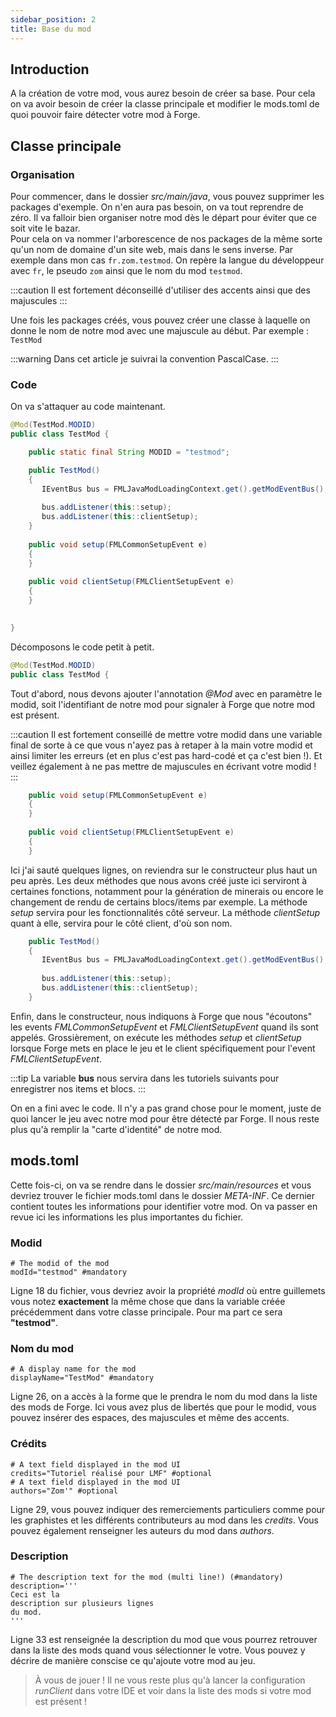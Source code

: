 ```yaml
---
sidebar_position: 2
title: Base du mod
---
```


## Introduction

A la création de votre mod, vous aurez besoin de créer sa base.
Pour cela on va avoir besoin de créer la classe principale et
modifier le mods.toml de quoi pouvoir faire détecter votre mod à Forge.

## Classe principale

### Organisation

Pour commencer, dans le dossier *src/main/java*, vous pouvez supprimer les packages d'exemple. On n'en aura pas besoin, on va tout reprendre de zéro.
Il va falloir bien organiser notre mod dès le départ pour éviter que ce soit vite le bazar.  
Pour cela on va nommer l'arborescence de nos packages de la même sorte qu'un nom de domaine d'un site web, mais dans le sens inverse.
Par exemple dans mon cas `fr.zom.testmod`. On repère la langue du développeur avec `fr`, le pseudo `zom` ainsi que le nom du mod `testmod`.

:::caution
Il est fortement déconseillé d'utiliser des accents ainsi que des majuscules
:::

Une fois les packages créés, vous pouvez créer une classe à laquelle on donne le nom de notre mod avec une majuscule au début.
Par exemple : `TestMod`

:::warning
Dans cet article je suivrai la convention PascalCase.
:::

### Code

On va s'attaquer au code maintenant.

```java
@Mod(TestMod.MODID)
public class TestMod {

    public static final String MODID = "testmod";

    public TestMod()
    {
       IEventBus bus = FMLJavaModLoadingContext.get().getModEventBus();
       
       bus.addListener(this::setup);
       bus.addListener(this::clientSetup); 
    }
    
    public void setup(FMLCommonSetupEvent e)
    {
    }
    
    public void clientSetup(FMLClientSetupEvent e)
    {
    }
    

}

```

Décomposons le code petit à petit.  

````java
@Mod(TestMod.MODID)
public class TestMod {
````

Tout d'abord, nous devons ajouter l'annotation *@Mod* avec en paramètre le modid,
soit l'identifiant de notre mod pour signaler à Forge que notre mod est présent.

:::caution
Il est fortement conseillé de mettre votre modid dans une variable final de sorte à ce que vous n'ayez pas à retaper à la main votre modid et ainsi limiter les erreurs (et en plus c'est pas hard-codé et ça c'est bien !). Et veillez également à ne pas mettre de majuscules en écrivant votre modid !
:::

````java
    public void setup(FMLCommonSetupEvent e)
    {
    }
    
    public void clientSetup(FMLClientSetupEvent e)
    {
    }
````

Ici j'ai sauté quelques lignes, on reviendra sur le constructeur plus haut un peu après.
Les deux méthodes que nous avons créé juste ici serviront à certaines fonctions, notamment
pour la génération de minerais ou encore le changement de rendu de certains blocs/items
par exemple. La méthode *setup* servira pour les fonctionnalités côté serveur.
La méthode *clientSetup* quant à elle, servira pour le côté client, d'où son nom.

````java
    public TestMod()
    {
       IEventBus bus = FMLJavaModLoadingContext.get().getModEventBus();
       
       bus.addListener(this::setup);
       bus.addListener(this::clientSetup); 
    }
````

Enfin, dans le constructeur, nous indiquons à Forge que nous "écoutons" les events *FMLCommonSetupEvent* et *FMLClientSetupEvent* quand ils sont appelés.
Grossièrement, on exécute les méthodes *setup* et *clientSetup* lorsque Forge mets en place le jeu et le client spécifiquement pour l'event *FMLClientSetupEvent*.

:::tip
La variable **bus** nous servira dans les tutoriels suivants pour enregistrer nos items et blocs.
:::

On en a fini avec le code. Il n'y a pas grand chose pour le moment, juste de quoi
lancer le jeu avec notre mod pour être détecté par Forge. Il nous reste plus qu'à remplir la
"carte d'identité" de notre mod.

## mods.toml

Cette fois-ci, on va se rendre dans le dossier *src/main/resources* et vous devriez
trouver le fichier mods.toml dans le dossier *META-INF*.
Ce dernier contient toutes les informations pour identifier votre mod. On va passer en revue ici les informations les plus importantes du fichier.

### Modid

````text
# The modid of the mod
modId="testmod" #mandatory
````

Ligne 18 du fichier, vous devriez avoir la propriété *modId* où entre guillemets
vous notez **exactement** la même chose que dans la variable créée précédemment dans
votre classe principale. Pour ma part ce sera **"testmod"**.

### Nom du mod

````text
# A display name for the mod
displayName="TestMod" #mandatory
````

Ligne 26, on a accès à la forme que le prendra le nom du mod dans la liste
des mods de Forge. Ici vous avez plus de libertés que pour le modid, vous
pouvez insérer des espaces, des majuscules et même des accents.

### Crédits

````text
# A text field displayed in the mod UI
credits="Tutoriel réalisé pour LMF" #optional
# A text field displayed in the mod UI
authors="Zom'" #optional
````

Ligne 29, vous pouvez indiquer des remerciements particuliers comme pour les
graphistes et les différents contributeurs au mod dans les *credits*. Vous
pouvez également renseigner les auteurs du mod dans *authors*.

### Description

````text
# The description text for the mod (multi line!) (#mandatory)
description='''
Ceci est la 
description sur plusieurs lignes
du mod.
'''
````

Ligne 33 est renseignée la description du mod que vous pourrez retrouver
dans la liste des mods quand vous sélectionner le votre. Vous pouvez
y décrire de manière conscise ce qu'ajoute votre mod au jeu.

> À vous de jouer ! Il ne vous reste plus qu'à lancer la configuration
*runClient* dans votre IDE et voir dans la liste des mods
si votre mod est présent !
